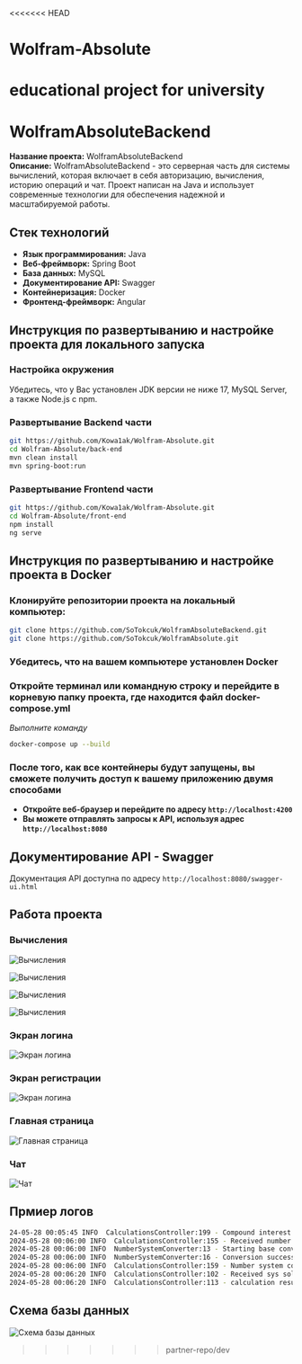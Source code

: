 <<<<<<< HEAD
# Wolfram-Absolute
educational project for university
=======
# WolframAbsoluteBackend

**Название проекта:** WolframAbsoluteBackend  
**Описание:** WolframAbsoluteBackend - это серверная часть для системы вычислений, которая включает в себя авторизацию, вычисления, историю операций и чат. Проект написан на Java и использует современные технологии для обеспечения надежной и масштабируемой работы.

## Стек технологий

- **Язык программирования:** Java
- **Веб-фреймворк:** Spring Boot
- **База данных:** MySQL
- **Документирование API:** Swagger
- **Контейнеризация:** Docker
- **Фронтенд-фреймворк:** Angular 

## Инструкция по развертыванию и настройке проекта для локального запуска

### Настройка окружения
Убедитесь, что у Вас установлен JDK версии не ниже 17, MySQL Server, а также Node.js с npm.

### Развертывание Backend части

```bash
git https://github.com/Kowa1ak/Wolfram-Absolute.git
cd Wolfram-Absolute/back-end
mvn clean install
mvn spring-boot:run
```
### Развертывание Frontend части

```bash
git https://github.com/Kowa1ak/Wolfram-Absolute.git
cd Wolfram-Absolute/front-end
npm install
ng serve
```

## Инструкция по развертыванию и настройке проекта в Docker

### Клонируйте репозитории проекта на локальный компьютер:

```bash
git clone https://github.com/SoTokcuk/WolframAbsoluteBackend.git
git clone https://github.com/SoTokcuk/WolframAbsolute.git
```

### Убедитесь, что на вашем компьютере установлен Docker

### Откройте терминал или командную строку и перейдите в корневую папку проекта, где находится файл docker-compose.yml

*Выполните команду*
```bash
docker-compose up --build
```

### После того, как все контейнеры будут запущены, вы сможете получить доступ к вашему приложению двумя способами
- **Откройте веб-браузер и перейдите по адресу `http://localhost:4200`**
- **Вы можете отправлять запросы к API, используя адрес `http://localhost:8080`**

## Документирование API - Swagger
Документация API доступна по адресу `http://localhost:8080/swagger-ui.html`

## Работа проекта

### Вычисления
![Вычисления](./docs/vid0.gif)

![Вычисления](./docs/vid1.gif)

![Вычисления](./docs/vid2.gif)

![Вычисления](./docs/vid3.gif)

### Экран логина
![Экран логина](./docs/login_page.png)

### Экран регистрации
![Экран логина](./docs/reg_page.png)

### Главная страница
![Главная страница](./docs/main_page.png)

### Чат
![Чат](./docs/chat_page.png)

## Прмиер логов

```bash
24-05-28 00:05:45 INFO  CalculationsController:199 - Compound interest calculation completed with 5 years of data.
2024-05-28 00:06:00 INFO  CalculationsController:155 - Received number system conversion request: NumSysConverterRequest(email=tester@g, number=46, library=Java, base1=10, base2=3)
2024-05-28 00:06:00 INFO  NumberSystemConverter:13 - Starting base conversion for number: 46 from base 10 to base 3
2024-05-28 00:06:00 INFO  NumberSystemConverter:16 - Conversion successful. Result: 1201
2024-05-28 00:06:00 INFO  CalculationsController:159 - Number system conversion result: 1201
2024-05-28 00:06:20 INFO  CalculationsController:102 - Received sys solving calculation request: SlauRequest(equations={34, 46 | 875}, {2, 34 | 45}, threads=2, library=Java, email=tester@g)
2024-05-28 00:06:20 INFO  CalculationsController:113 - calculation result: {Result=26.01503759398496 -0.20676691729323304, Time: 0.0010998 seconds}
```

## Схема базы данных

![Схема базы данных](./docs/db_scheme.png)
>>>>>>> partner-repo/dev
